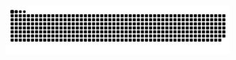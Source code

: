 ![snake gif](https://github.com/Cornsigliere/Cornsigliere/blob/output/github-contribution-grid-snake.svg)
